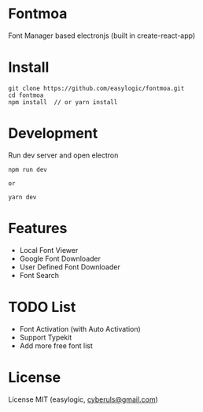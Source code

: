 # Fontmoa 

Font Manager based electronjs  (built in create-react-app)

# Install 

```
git clone https://github.com/easylogic/fontmoa.git
cd fontmoa
npm install  // or yarn install
```

# Development 

Run dev server and  open electron 

```
npm run dev 

or 

yarn dev 
```

# Features 

* Local Font Viewer 
* Google Font Downloader 
* User Defined Font Downloader 
* Font Search

# TODO List 

* Font Activation (with Auto Activation)
* Support Typekit 
* Add more free font list

# License 

License MIT  (easylogic, cyberuls@gmail.com)